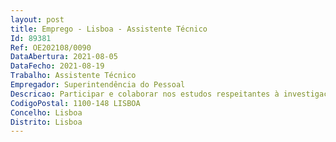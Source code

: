 ```yaml
--- 
layout: post
title: Emprego - Lisboa - Assistente Técnico
Id: 89381
Ref: OE202108/0090
DataAbertura: 2021-08-05
DataFecho: 2021-08-19
Trabalho: Assistente Técnico
Empregador: Superintendência do Pessoal
Descricao: Participar e colaborar nos estudos respeitantes à investigação nos domínios da captura, criação, manutenção em cativeiro ou em museus das espécies aquáticas  Participar nas campanhas de recolha de espécimes  Efetuar as tarefas relacionadas com a normal execução dos serviços, incluindo os respetivos registos.
CodigoPostal: 1100-148 LISBOA
Concelho: Lisboa
Distrito: Lisboa
--- 
```

